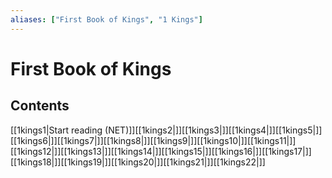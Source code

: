 ```yaml
---
aliases: ["First Book of Kings", "1 Kings"]
---
```

# First Book of Kings
## Contents
[[1kings1|Start reading (NET)]][[1kings2|]][[1kings3|]][[1kings4|]][[1kings5|]][[1kings6|]][[1kings7|]][[1kings8|]][[1kings9|]][[1kings10|]][[1kings11|]][[1kings12|]][[1kings13|]][[1kings14|]][[1kings15|]][[1kings16|]][[1kings17|]][[1kings18|]][[1kings19|]][[1kings20|]][[1kings21|]][[1kings22|]]
